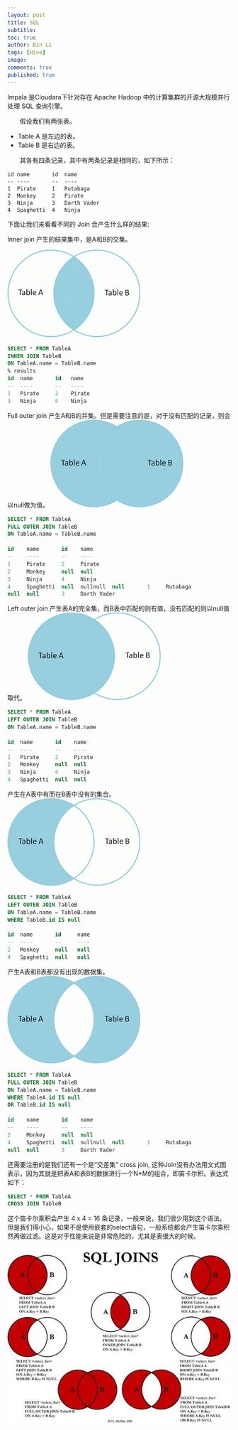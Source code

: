 ```yaml
---
layout: post
title: SQL
subtitle: 
toc: true
author: Bin Li
tags: [Hive]
image: 
comments: true
published: true
---
```


Impala 是Cloudara下针对存在 Apache Hadoop 中的计算集群的开源大规模并行处理 SQL 查询引擎。


　　假设我们有两张表。
* Table A 是左边的表。
* Table B 是右边的表。

　　其各有四条记录，其中有两条记录是相同的，如下所示：

```
id name       id  name
-- ----       --  ----
1  Pirate     1   Rutabaga
2  Monkey     2   Pirate
3  Ninja      3   Darth Vader
4  Spaghetti  4   Ninja
```

下面让我们来看看不同的 Join 会产生什么样的结果:

Inner join 产生的结果集中，是A和B的交集。

![900288E7-73AD-4D48-9CB1-BC89B07491D0](/img/media/900288E7-73AD-4D48-9CB1-BC89B07491D0.png)

```sql
SELECT * FROM TableA
INNER JOIN TableB
ON TableA.name = TableB.name
% results
id  name       id   name
--  ----       --   ----
1   Pirate     2    Pirate
3   Ninja      4    Ninja
```

Full outer join 产生A和B的并集。但是需要注意的是，对于没有匹配的记录，则会以null做为值。
![9F2F0382-B617-44D0-A796-E4B881010283](/img/media/9F2F0382-B617-44D0-A796-E4B881010283.png)


```sql
SELECT * FROM TableA
FULL OUTER JOIN TableB
ON TableA.name = TableB.name

id    name       id    name
--    ----       --    ----
1     Pirate     2     Pirate
2     Monkey     null  null
3     Ninja      4     Ninja
4     Spaghetti  null  nullnull  null       1     Rutabaga
null  null       3     Darth Vader
```

Left outer join 产生表A的完全集，而B表中匹配的则有值，没有匹配的则以null值取代。
![FB854D2C-7153-4388-8FFF-5DCE8E584F1A](/img/media/FB854D2C-7153-4388-8FFF-5DCE8E584F1A.png)

```sql
SELECT * FROM TableA
LEFT OUTER JOIN TableB
ON TableA.name = TableB.name

id  name       id    name
--  ----       --    ----
1   Pirate     2     Pirate
2   Monkey     null  null
3   Ninja      4     Ninja
4   Spaghetti  null  null
```

产生在A表中有而在B表中没有的集合。
![BCEFA17A-6CF1-441D-8607-3581427B1A12](/img/media/BCEFA17A-6CF1-441D-8607-3581427B1A12.png)

```sql
SELECT * FROM TableA
LEFT OUTER JOIN TableB
ON TableA.name = TableB.name
WHERE TableB.id IS null 

id  name       id     name
--  ----       --     ----
2   Monkey     null   null
4   Spaghetti  null   null
```

产生A表和B表都没有出现的数据集。
![BAD35927-380B-486B-B58D-7ADC6263A607](/img/media/BAD35927-380B-486B-B58D-7ADC6263A607.png)


```sql
SELECT * FROM TableA
FULL OUTER JOIN TableB
ON TableA.name = TableB.name
WHERE TableA.id IS null
OR TableB.id IS null

id    name       id    name
--    ----       --    ----
2     Monkey     null  null
4     Spaghetti  null  nullnull  null       1     Rutabaga
null  null       3     Darth Vader
```

还需要注册的是我们还有一个是“交差集” cross join, 这种Join没有办法用文式图表示，因为其就是把表A和表B的数据进行一个N*M的组合，即笛卡尔积。表达式如下：
```sql
SELECT * FROM TableA
CROSS JOIN TableB
```
这个笛卡尔乘积会产生 4 x 4 = 16 条记录，一般来说，我们很少用到这个语法。但是我们得小心，如果不是使用嵌套的select语句，一般系统都会产生笛卡尔乘积然再做过滤。这是对于性能来说是非常危险的，尤其是表很大的时候。

![81ABFC38-BFC7-4FA7-AC3F-CD4B315ED973](/img/media/81ABFC38-BFC7-4FA7-AC3F-CD4B315ED973.jpg)
